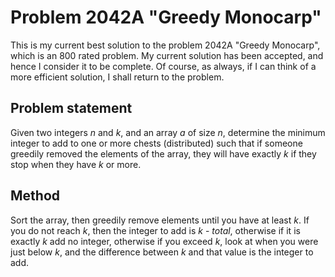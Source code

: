 # Problem 2042A "Greedy Monocarp"
This is my current best solution to the problem 2042A "Greedy Monocarp", which is an 800 rated problem. My current solution has been accepted, and hence I consider it to be complete. Of course, as always, if I can think of a more efficient solution, I shall return to the problem. 

## Problem statement
Given two integers $n$ and $k$, and an array $a$ of size $n$, determine the minimum integer to add to one or more chests (distributed) such that if someone greedily removed the elements of the array, they will have exactly $k$ if they stop when they have $k$ or more.

## Method
Sort the array, then greedily remove elements until you have at least $k$. If you do not reach $k$, then the integer to add is $k$ - $total$, otherwise if it is exactly $k$ add no integer, otherwise if you exceed $k$, look at when you were just below $k$, and the difference between $k$ and that value is the integer to add.